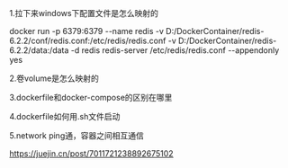 1.拉下来windows下配置文件是怎么映射的

docker run -p 6379:6379
         --name redis 
         -v D:/DockerContainer/redis-6.2.2/conf/redis.conf:/etc/redis/redis.conf 
         -v D:/DockerContainer/redis-6.2.2/data:/data
         -d redis
         redis-server /etc/redis/redis.conf --appendonly yes
<!-- 
-p 6379:6379:把容器内的6379端口映射到宿主机6379端口
-v D:/DockerContainer/redis-6.2.2/conf/redis.conf:/etc/redis/redis.conf：把宿主机配置好的redis.conf放到容器内的这个位置中
-v D:/DockerContainer/redis-6.2.2/data:/data：把redis持久化的数据在宿主机内显示，做数据备份
redis-server /etc/redis/redis.conf：这个是关键配置，让redis不是无配置启动，而是按照这个redis.conf的配置启动
–appendonly yes：redis启动后数据持久化
-->
2.卷volume是怎么映射的
<!-- 
    这个docker下的data路径要查，配置config路径也要查
    linux下：
        自定路径：原路径
        - "/docker/apollo/logs/100003172:/opt/logs/100003172"
    window下：
        \\wsl$\docker-desktop-data\version-pack-data\community\docker\volumes\[VOLUME_ID]
        #这个试试
        \\wsl$\docker-desktop-data\data\docker\volumes
    
 -->

3.dockerfile和docker-compose的区别在哪里

<!-- 
    1.build可以直接启动dockerfile
    # build:
      # context: ./data/mysql
      # 在dockerfile可以配置替换的配置，进行添加
      # dockerfile: dockerfile

    2.dockerfile可以直接部署开发单个jar包
 -->
4.dockerfile如何用.sh文件启动
<!-- 
    #!/bin/bash

# docker-compose文件目录
DOCKER_COMPOSE_FILE=docker-compose.yml
# DOCKER_COMPOSE_FILE=mysql-redis-docker-compose.yml
# DOCKER_COMPOSE_FILE=rocketmq-docker-compose.yml

# 生成镜像
docker-compose build --no-cache
# 启动docker-compose
docker-compose up -d

# 终端运行
# docker-compose -f docker-compose.yml up -d
 -->

5.network ping通，容器之间相互通信

<!-- 

#配置 networkds
networks:
  network:
    # name:
    driver: bridge    
参考链接：
    https://docs.docker.com/config/containers/multi-service_container/
    https://www.cnblogs.com/luo-c/p/15976956.html

 -->



https://juejin.cn/post/7011721238892675102

